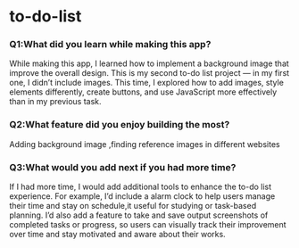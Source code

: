 # to-do-list
### Q1:What did you learn while making this app?
While making this app, I learned how to  implement a background image that improve the overall design. This is my second to-do list project — in my first one, I didn’t include images. This time, I explored how to add images, style elements differently, create buttons, and use JavaScript more effectively than in my previous task.
### Q2:What feature did you enjoy building the most?
Adding background image ,finding reference images in different websites

### Q3:What would you add next if you had more time?
If I had more time, I would add additional tools to enhance the to-do list experience. For example, I’d include a  alarm clock to help users manage their time and stay on schedule,it useful for studying or task-based planning. I’d also add a feature to take and save output screenshots of completed tasks or progress, so users can visually track their improvement over time and stay motivated and aware about their works.